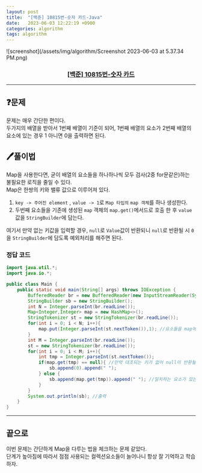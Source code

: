 ```yaml
---
layout: post
title:  "[백준] 10815번-숫자 카드-Java"
date:   2023-06-03 12:22:19 +0900
categories: algorithm
tags: algorithm
---
```


![screenshot](/assets/img/algorithm/Screenshot 2023-06-03 at 5.37.34 PM.png)
### <center><a href="https://www.acmicpc.net/problem/10815">[백준] 10815번-숫자 카드</a></center>
---

## ❓문제

문제는 매우 간단한 편이다.<br>
두가지의 배열을 받아서 1번째 배열이 기준이 되어, 1번째 배열의 요소가 2번째 배열의 요소에 있는 경우 1 아니면 0을 출력하면 된다.


## 🖊️풀이법

Map을 사용한다면, 굳이 배열의 요소들을 하나하나씩 모두 검사(2중 for문같은)하는 불필요한 로직을 줄일 수 있다.<br>
Map은 한쌍의 키와 밸류 값으로 이루어져 있다.

1. ```key -> 주어진 element``` , ```value -> 1```로 ```Map 타입의``` ```map 객체```를 하나 생성한다.
2. 두번째 요소들을 기존에 생성된 ```map``` 객체의 ```map.get()```메서드로 호출 한 후 ```value```값을 ```StringBuilder```에 담는다.

여기서 만약 없는 키값을 입력할 경우, ```null```로 ```Value```값이 반환되니 ```null```로 반환될 시 ```0```을 ```StringBuilder```에 담도록 예외처리를 해주면 된다.


### 정답 코드

```java
import java.util.*;
import java.io.*;

public class Main {
    public static void main(String[] args) throws IOException {
        BufferedReader br = new BufferedReader(new InputStreamReader(System.in));
        StringBuilder sb = new StringBuilder();
        int N = Integer.parseInt(br.readLine());
        Map<Integer,Integer> map = new HashMap<>();
        StringTokenizer st = new StringTokenizer(br.readLine());
        for(int i = 0; i < N; i++){ 
            map.put(Integer.parseInt(st.nextToken()),1); //요소들을 map에 키(요소)와 밸류(1)를 저장
        }
        int M = Integer.parseInt(br.readLine());
        st = new StringTokenizer(br.readLine());
        for(int i = 0; i < M; i++){
            int tmp = Integer.parseInt(st.nextToken());
            if(map.get(tmp) == null){ //만약 대조되는 키가 없어 null이 반환될 경우 0을 sb에 추가
                sb.append(0).append(" ");
            } else {
                sb.append(map.get(tmp)).append(" "); //일치하는 요소가 있는 경우 value값인 1을 sb에 추가
            }
        }
        System.out.println(sb); //출력
    }
}
```

---

## 끝으로

이번 문제는 간단하게 Map을 다루는 법을 체크하는 문제 같았다.<br>
단계가 높아짐에 따라서 점점 사용되는 컬렉션요소들이 늘어나니 항상 잘 기억하고 학습하자.

